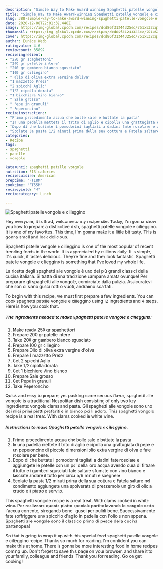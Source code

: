 ```yaml
---
description: "Simple Way to Make Award-winning Spaghetti patelle vongole e cilieggino"
title: "Simple Way to Make Award-winning Spaghetti patelle vongole e cilieggino"
slug: 388-simple-way-to-make-award-winning-spaghetti-patelle-vongole-e-cilieggino
date: 2020-12-08T22:01:39.448Z
image: https://img-global.cpcdn.com/recipes/dcd86f31244325ec/751x532cq70/spaghetti-patelle-vongole-e-cilieggino-recipe-main-photo.jpg
thumbnail: https://img-global.cpcdn.com/recipes/dcd86f31244325ec/751x532cq70/spaghetti-patelle-vongole-e-cilieggino-recipe-main-photo.jpg
cover: https://img-global.cpcdn.com/recipes/dcd86f31244325ec/751x532cq70/spaghetti-patelle-vongole-e-cilieggino-recipe-main-photo.jpg
author: Eunice Webb
ratingvalue: 4.6
reviewcount: 35897
recipeingredient:
- "250 gr spaghettoni"
- "200 gr patelle intere"
- "200 gr gambero bianco sgusciato"
- "100 gr ciliegino"
- " Olio di oliva extra vergine doliva"
- "1 mazzetto Prezz"
- "2 spicchi Aglio"
- "1/2 cipolla dorata"
- "1 bicchiere Vino bianco"
- " Sale grosso"
- " Pepe in granuli"
- " Peperoncino"
recipeinstructions:
- "Primo procedimento acqua che bolle sale e buttate la pasta"
- "In una padella mettete il trito di aglio e cipolla una grattugiata di pepe e un peperoncino di piccole dimensioni olio extra vergine di oliva e fate rosolare per bene."
- "Dopo di che buttate i pomodorini tagliati a dadini fate rosolare e aggiungete le patelle con un po&#39; della loro acqua avendo cura di filtrare il tutto e i gamberi sgusciati fate saltare sfumate con vino bianco e lasciate andare il tutto per circa 5/6 minuti e spegnere"
- "Scolate la pasta 1/2 minuti prima della sua cottura e Fatela saltare nel condimento aggiungete una spolverata di prezzemolo un giro di olio a crudo e il piatto e servito."
categories:
- Recipe
tags:
- spaghetti
- patelle
- vongole

katakunci: spaghetti patelle vongole 
nutrition: 213 calories
recipecuisine: American
preptime: "PT18M"
cooktime: "PT55M"
recipeyield: "4"
recipecategory: Lunch

---
```



![Spaghetti patelle vongole e cilieggino](https://img-global.cpcdn.com/recipes/dcd86f31244325ec/751x532cq70/spaghetti-patelle-vongole-e-cilieggino-recipe-main-photo.jpg)

Hey everyone, it is Brad, welcome to my recipe site. Today, I'm gonna show you how to prepare a distinctive dish, spaghetti patelle vongole e cilieggino. It is one of my favorites. This time, I'm gonna make it a little bit tasty. This is gonna smell and look delicious.

Spaghetti patelle vongole e cilieggino is one of the most popular of recent trending foods in the world. It is appreciated by millions daily. It is simple, it's quick, it tastes delicious. They're fine and they look fantastic. Spaghetti patelle vongole e cilieggino is something that I've loved my whole life.

La ricetta degli spaghetti alle vongole è uno dei più grandi classici della cucina italiana. Si tratta di una tradizione campana amata ovunque! Per preparare gli spaghetti alle vongole, cominciate dalla pulizia. Assicuratevi che non ci siano gusci rotti o vuoti, andranno scartati.


To begin with this recipe, we must first prepare a few ingredients. You can cook spaghetti patelle vongole e cilieggino using 12 ingredients and 4 steps. Here is how you cook that.

<!--inarticleads1-->

##### The ingredients needed to make Spaghetti patelle vongole e cilieggino:

1. Make ready 250 gr spaghettoni
1. Prepare 200 gr patelle intere
1. Take 200 gr gambero bianco sgusciato
1. Prepare 100 gr ciliegino
1. Prepare  Olio di oliva extra vergine d&#39;oliva
1. Prepare 1 mazzetto Prezz
1. Get 2 spicchi Aglio
1. Take 1/2 cipolla dorata
1. Get 1 bicchiere Vino bianco
1. Prepare  Sale grosso
1. Get  Pepe in granuli
1. Take  Peperoncino


Quick and easy to prepare, yet packing some serious flavor, spaghetti alle vongole is a traditional Neapolitan dish consisting of only two key ingredients: vongole clams and pasta. Gli spaghetti alle vongole sono uno dei miei primi piatti preferiti e in bianco poi li adoro. This spaghetti vongole recipe is a real treat. With clams cooked in white wine. 

<!--inarticleads2-->

##### Instructions to make Spaghetti patelle vongole e cilieggino:

1. Primo procedimento acqua che bolle sale e buttate la pasta
1. In una padella mettete il trito di aglio e cipolla una grattugiata di pepe e un peperoncino di piccole dimensioni olio extra vergine di oliva e fate rosolare per bene.
1. Dopo di che buttate i pomodorini tagliati a dadini fate rosolare e aggiungete le patelle con un po&#39; della loro acqua avendo cura di filtrare il tutto e i gamberi sgusciati fate saltare sfumate con vino bianco e lasciate andare il tutto per circa 5/6 minuti e spegnere
1. Scolate la pasta 1/2 minuti prima della sua cottura e Fatela saltare nel condimento aggiungete una spolverata di prezzemolo un giro di olio a crudo e il piatto e servito.


This spaghetti vongole recipe is a real treat. With clams cooked in white wine. Per realizzare questo piatto speciale partite lavando le vongole sotto l&#39;acqua corrente, sfregando bene i gusci per pulirli bene. Successivamente fate soffriggere uno spicchio d&#39;aglio in padella con l&#39;olio e non appena. Spaghetti alle vongole sono il classico primo di pesce della cucina partenopea! 

So that is going to wrap it up with this special food spaghetti patelle vongole e cilieggino recipe. Thanks so much for reading. I'm confident you can make this at home. There is gonna be more interesting food in home recipes coming up. Don't forget to save this page on your browser, and share it to your family, colleague and friends. Thank you for reading. Go on get cooking!
